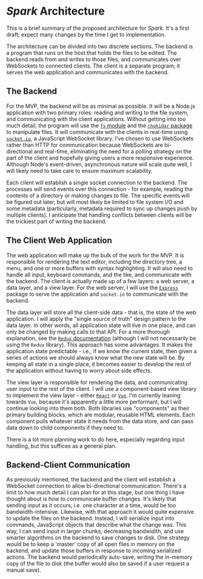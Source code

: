 # *Spark* Architecture
This is a brief summary of the proposed architecture for *Spark*. It's a first draft; expect many changes by the time I get to implementation.

The architecture can be divided into two discrete sections. The backend is a program that runs on the host that holds the files to be edited. The backend reads from and writes to those files, and communicates over WebSockets to connected clients. The client is a separate program; it serves the web application and communicates with the backend.

## The Backend
For the MVP, the backend will be as minimal as possible. It will be a Node.js application with two primary roles: reading and writing to the file system, and communicating with the client applications. Without getting into too much detail, the program will use the [`fs` module](https://nodejs.org/api/fs.html) and the [`chokidar` package](https://github.com/paulmillr/chokidar) to manipulate files. It will communicate with the clients in real-time using [`socket.io`](https://socket.io), a JavaScript WebSocket library. I've chosen to use WebSockets rather than HTTP for communication because WebSockets are bi-directional and real-time, eliminating the need for a polling strategy on the part of the client and hopefully giving users a more responsive experience. Although Node's event-driven, asynchronous nature will scale quite well, I will likely need to take care to ensure maximum scalability.

Each client will establish a single socket connection to the backend. The processes will send events over this connection - for example, reading the contents of a directory or making changes to file. The specific events will be figured out later, but will most likely be limited to file system I/O and some metadata (particularly, metadata required to sync up changes push by multiple clients). I anticipate that handling conflicts between clients will be the trickiest part of writing the backend.

## The Client Web Application
The web application will make up the bulk of the work for the MVP. It is responsible for rendering the text editor, including the directory tree, a menu, and one or more buffers with syntax highlighting. It will also need to handle all input, keyboard commands, and the like, and communicate with the backend. The client is actually made up of a few layers: a web server, a data layer, and a view layer. For the web server, I will use the [`Express`](https://expressjs.com) package to serve the application and `socket.io` to communicate with the backend. 

The data layer will store all the client-side data - that is, the state of the web application. I will apply the "single source of truth" design pattern to the data layer. In other words, all application state will live in one place, and can only be changed by making calls to that API. For a more thorough explanation, see the [`Redux` documentation](https://github.com/reactjs/redux) (although I will not necessarily be using the `Redux` library). This approach has some advantages. It makes the application state predictable - i.e., if we know the current state, then given a series of actions we should always know what the new state will be. By keeping all state in a single place, it becomes easier to develop the rest of the application without having to worry about side effects.

The view layer is responsible for rendering the data, and communicating user input to the rest of the client. I will use a component-based view library to implement the view layer - either [`React`](https://reactjs.org) or [`Vue`](https://vuejs.org). I'm currently leaning towards `Vue`, because it's apparently a little more performant, but I will continue looking into them both. Both libraries use "components" as their primary building blocks, which are modular, reusable HTML elements. Each component pulls whatever state it needs from the data store, and can pass data down to child components if they need to.

There is a lot more planning work to do here, especially regarding input handling, but this suffices as a general plan.

## Backend-Client Communication
As previously mentioned, the backend and the client will establish a WebSocket connection to allow bi-directional communication. There's a limit to how much detail I can plan for at this stage, but one thing I have thought about is how to communicate buffer changes. It's likely that sending input as it occurs, i.e. one character at a time, would be too bandwidth-intensive. Likewise, with that approach it would quite expensive to update the files on the backend. Instead, I will serialize input into commands, JavaScript objects that describe what the change was. This way, I can send input in larger chunks, decreasing bandwidith, and use smarter algorithms on the backend to save changes to disk. One strategy would be to keep a 'master' copy of all open files in memory on the backend, and update those buffers in response to incoming serialized actions. The backend would periodically auto-save, writing the in-memory copy of the file to disk (the buffer would also be saved if a user request a manual save).

